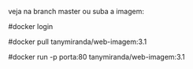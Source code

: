 veja na branch master ou suba a imagem:

#docker login

#docker pull tanymiranda/web-imagem:3.1

#docker run -p porta:80 tanymiranda/web-imagem:3.1